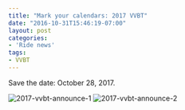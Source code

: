 ```yaml
---
title: "Mark your calendars: 2017 VVBT"
date: "2016-10-31T15:46:19-07:00"
layout: post
categories:
- 'Ride news'
tags:
- VVBT
---
```


Save the date: October 28, 2017.

![2017-vvbt-announce-1](/wp-content/uploads/2016/10/2017-vvbt-announce-1-300x191.jpg) ![2017-vvbt-announce-2](/wp-content/uploads/2016/10/2017-vvbt-announce-2-300x192.jpg)
